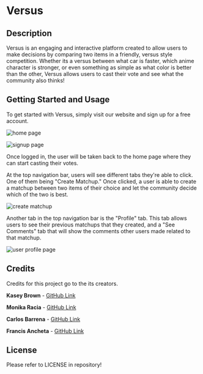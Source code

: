 # Versus 

## Description 

Versus is an engaging and interactive platform created to allow users to make decisions by comparing two items in a friendly, versus style competition. Whether its a versus between what car is faster, which anime character is stronger, or even something as simple as what color is better than the other, Versus allows users to cast their vote and see what the community also thinks! 


## Getting Started and Usage

To get started with Versus, simply visit our website and sign up for a free account. 

![home page](https://github.com/pinkhaze/versus/assets/131290908/c67c42de-f6db-46e7-b2d5-c37e68e364b4)

![signup page](https://github.com/pinkhaze/versus/assets/131290908/d8ebf5e7-e92d-44a9-aac3-cbc99e090cfa)


Once logged in, the user will be taken back to the home page where they can start casting their votes.

At the top navigation bar, users will see different tabs they're able to click. One of them being "Create Matchup." Once clicked, a user is able to create a matchup between two items of their choice and let the community decide which of the two is best.

![create matchup](https://github.com/pinkhaze/versus/assets/131290908/6324ddf6-b75b-46a5-aca8-bfc675f20200)

Another tab in the top navigation bar is the "Profile" tab. This tab allows users to see their previous matchups that they created, and a "See Comments" tab that will show the comments other users made related to that matchup.

![user profile page](https://github.com/pinkhaze/versus/assets/131290908/01c89898-840a-4383-bc73-2aef9c2f41c0)


## Credits 

Credits for this project go to the its creators.

**Kasey Brown** - [GitHub Link](https://github.com/brownKasey)

**Monika Racia** - [GitHub Link](https://github.com/pinkhaze/)

**Carlos Barrena** - [GitHub Link](https://github.com/barcar95)

**Francis Ancheta** - [GitHub Link](https://github.com/frvnlol)

## License

Please refer to LICENSE in repository!